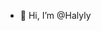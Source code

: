 - 👋 Hi, I’m @Halyly

<!---
Halyly/Halyly is a ✨ special ✨ repository because its `README.md` (this file) appears on your GitHub profile.
You can click the Preview link to take a look at your changes.
--->
